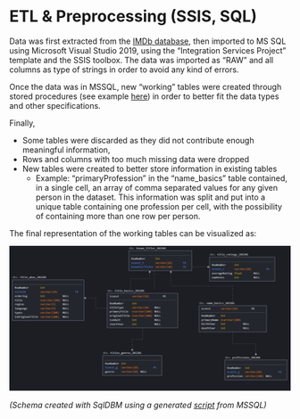 # ETL & Preprocessing (SSIS, SQL)

Data was first extracted from the [IMDb database](https://datasets.imdbws.com/), then imported to MS SQL using Microsoft Visual Studio 2019, using the “Integration Services Project” template and the SSIS toolbox.  The data was imported as “RAW” and all columns as type of strings in order to avoid any kind of errors.

Once the data was in MSSQL, new “working” tables were created through stored procedures (see example [here](https://github.com/pcmaldonado/IMDb/blob/main/Preprocessing/name_basics_procedure_wrk_table.sql)) in order to better fit the data types and other specifications. 

Finally,

- Some tables were discarded as they did not contribute  enough meaningful information,
- Rows and columns with too much missing data were dropped
- New tables were created to better store information in existing tables
    - Example: “primaryProfession” in the “name_basics” table contained, in a single cell, an array of comma separated values for any given person in the dataset. This information was split and put into a unique table containing one profession per cell, with the possibility of containing more than one row per person.

The final representation of the working tables can be visualized as:

![Untitled](https://github.com/pcmaldonado/IMDb/blob/main/Preprocessing/RelationalDatabaseSchema.png)

*(Schema created with SqlDBM using a generated [script](https://github.com/pcmaldonado/IMDb/blob/main/Preprocessing/script.sql) from MSSQL)*